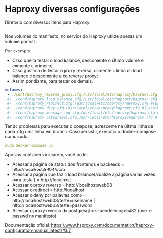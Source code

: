 # Haproxy diversas configurações
Diretório com diversos itens para Haproxy.

##
Nos volumes do manifesto, no service do Haproxy utilize apenas um volume por vez.

Por exemplo: 

- Caso queira testar o load balance, descomente o último volume e comente o primeiro;
- Caso gostaria de testar o proxy reverso, comente a linha do load balance e descomente a do reverse proxy;
- Assim por diante, para testar os demais.
```yaml
volumes:
 - ./conf/haproxy_reverse_proxy.cfg:/usr/local/etc/haproxy/haproxy.cfg #(Escolher apenas um dos volumes para testar)
 #- ./conf/haproxy_load_balance.cfg:/usr/local/etc/haproxy/haproxy.cfg #(Escolher apenas um dos volumes para testar)
 #- ./conf/haproxy_redirect.cfg:/usr/local/etc/haproxy/haproxy.cfg #(Escolher apenas um dos volumes para testar)
 #- ./conf/haproxy_deny.cfg:/usr/local/etc/haproxy/haproxy.cfg #(Escolher apenas um dos volumes para testar)
 #- ./conf/haproxy_mensage_log.cfg:/usr/local/etc/haproxy/haproxy.cfg #(Escolher apenas um dos volumes para testar)
 #- ./conf/haproxy_potsgresql.cfg:/usr/local/etc/haproxy/haproxy.cfg #(Escolher apenas um dos volumes para testar)
```

Tendo problemas para executar o compose, acrescente na última linha de cada .cfg uma linha em branco.
Caso persistir, executar o docker-compose como sudo:
```yaml
sudo docker-compose up
```
Após os containers iniciarem, você pode:
- Acessar a página de status dos frontends e backends = http://localhost:8404/stats
- Acessar a página que faz o load balance(atualize a página varias vezes para testar) = http://localhost
- Acessar o proxy reverso = http://localhost/web03
- Acessar o redirect = http://localhost
- Acessar o deny por palavras como = http://localhost/web03/teste=username | http://localhost/web03/teste=password
- Acessar o proxy reverso do postgresql = seuenderecoip:5432 (user e passwd no manifesto)

Documentação oficial: https://www.haproxy.com/documentation/haproxy-configuration-manual/latest/#3.7